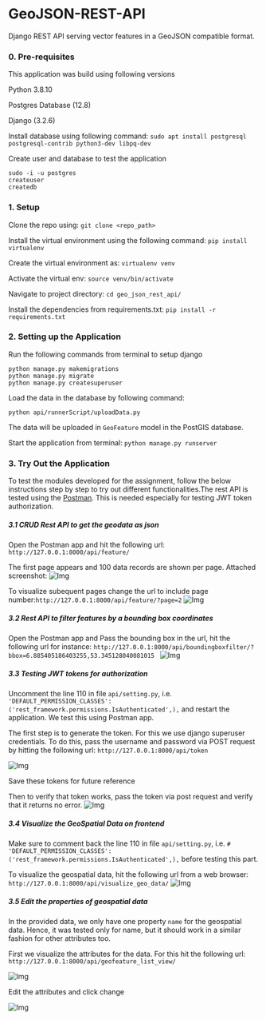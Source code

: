 # GeoJSON-REST-API
Django REST API serving vector features in a GeoJSON compatible format.

### 0. Pre-requisites
This application was build using following versions

Python 3.8.10

Postgres Database (12.8)

Django (3.2.6)

Install database using following command: `sudo apt install postgresql postgresql-contrib python3-dev libpq-dev`

Create user and database to test the application
```
sudo -i -u postgres
createuser
createdb
```


### 1. Setup

Clone the repo using: `git clone <repo_path>`

Install the virtual environment using the following command: `pip install virtualenv`

Create the virtual environment as: `virtualenv venv`

Activate the virtual env: `source venv/bin/activate`

Navigate to project directory: `cd geo_json_rest_api/` 

Install the dependencies from requirements.txt: `pip install -r requirements.txt`




### 2. Setting up the Application

Run the following commands from terminal to setup django
```
python manage.py makemigrations
python manage.py migrate
python manage.py createsuperuser
```

Load the data in the database by following command:
```
python api/runnerScript/uploadData.py
```
The data will be uploaded in `GeoFeature` model in the PostGIS database.

Start the application from terminal: `python manage.py runserver`

### 3. Try Out the Application
To test the modules developed for the assignment, follow the below instructions step by step to try out different functionalities.The rest API is tested using the [Postman](https://www.postman.com/). This is needed especially for testing JWT token authorization.  

##### 3.1 CRUD Rest API to get the geodata as json

Open the Postman app and hit the following url: `http://127.0.0.1:8000/api/feature/`

The first page appears and 100 data records are shown per page. Attached screenshot:
![Img](screenshots/api_get_pg1.png)

To visualize subequent pages change the url to include page number:`http://127.0.0.1:8000/api/feature/?page=2`
![Img](screenshots/api_get_pg2.png)

##### 3.2 Rest API to filter features by a bounding box coordinates

Open the Postman app and Pass the bounding box in the url, hit the following url for instance: `http://127.0.0.1:8000/api/boundingboxfilter/?bbox=6.885405186403255,53.345128040081015
`
![Img](screenshots/bbox.png)


##### 3.3 Testing JWT tokens for authorization

Uncomment the line 110 in file `api/setting.py`, i.e. `'DEFAULT_PERMISSION_CLASSES': ('rest_framework.permissions.IsAuthenticated',),` and restart the application.
We test this using Postman app.

The first step is to generate the token. For this we use django superuser credentials. To do this, pass the username and password via POST request by hitting the following url: `http://127.0.0.1:8000/api/token`

![Img](screenshots/token_generate.png)

Save these tokens for future reference

Then to verify that token works, pass the token via post request and verify that it returns no error.
![Img](screenshots/token_verify.png)

##### 3.4 Visualize the GeoSpatial Data on frontend
Make sure to comment back the line 110 in file `api/setting.py`, i.e. `# 'DEFAULT_PERMISSION_CLASSES': ('rest_framework.permissions.IsAuthenticated',),` before testing this part.

To visualize the geospatial data, hit the following url from a web browser: `http://127.0.0.1:8000/api/visualize_geo_data/`
![Img](screenshots/vis_data.png)


##### 3.5 Edit the properties of geospatial data

In the provided data, we only have one property `name` for the geospatial data. Hence, it was tested only for name, but it should work in a similar fashion for other attributes too.

First we visualize the attributes for the data. For this hit the following url: `http://127.0.0.1:8000/api/geofeature_list_view/`

![Img](screenshots/list_view.png)

Edit the attributes and click change

![Img](screenshots/edit_view.png)
